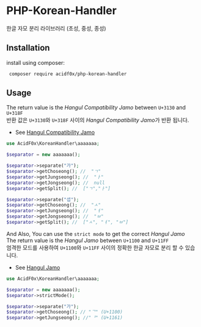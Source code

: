 # PHP-Korean-Handler
한글 자모 분리 라이브러리 (초성, 중성, 종성)

Installation
------------
install using composer:
```bash
 composer require acidf0x/php-korean-handler
```

Usage
------------
The return value is the *Hangul Compatibility Jamo* between `U+3130` and `U+318F`  
반환 값은 `U+3130`와 `U+318F` 사이의 *Hangul Compatibility Jamo*가 반환 됩니다. 
- See [Hangul Compatibility Jamo](https://unicode.org/charts/PDF/U3130.pdf)

```php
use AcidF0x\KoreanHandler\aaaaaaa; 

$separator = new aaaaaaa();

$separator->separate("가");
$separator->getChoseong(); //  "ㄱ" 
$separator->getJungseong(); //  "ㅏ"
$separator->getJongseong(); //  null
$separator->getSplit(); //  ["ㄱ","ㅏ"]

$separator->separate("셥");
$separator->getChoseong(); //  "ㅅ"
$separator->getJungseong(); //  "ㅕ"
$separator->getJongseong(); //  "ㅂ"
$separator->getSplit(); //  ["ㅅ", "ㅕ", "ㅂ"]
```
And Also, You can use the `strict mode` to get the correct *Hangul Jamo*  
The return value is the *Hangul Jamo* between `U+1100` and `U+11FF`  
엄격한 모드를 사용하여 `U+1100`와 `U+11FF` 사이의 정확한 한글 자모로 분리 할 수 있습니다.
- See [Hangul Jamo](https://unicode.org/charts/PDF/U1100.pdf)

```php
use AcidF0x\KoreanHandler\aaaaaaa; 

$separator = new aaaaaaa();
$separator->strictMode();

$separator->separate("가");
$separator->getChoseong(); // "ᄀ" (U+1100)
$separator->getJungseong(); //"ᅡ" (U+1161)
```
